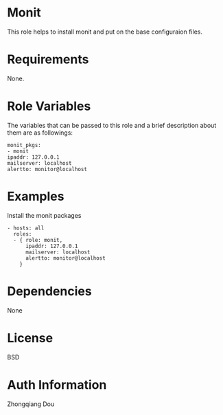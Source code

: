 Monit
============

This role helps to install monit and put on the base configuraion files. 

Requirements
============

None.

Role Variables
==============

The variables that can be passed to this role and a brief description about them are as followings:
   
    monit_pkgs:
    - monit
    ipaddr: 127.0.0.1
    mailserver: localhost
    alertto: monitor@localhost
    
Examples
===========

Install the monit packages 
    
    - hosts: all
      roles:
      - { role: monit, 
          ipaddr: 127.0.0.1
          mailserver: localhost
          alertto: monitor@localhost
        }

Dependencies
=============

None

License
=============

BSD

Auth Information
================
Zhongqiang Dou
